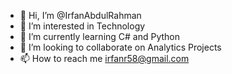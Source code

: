 - 👋 Hi, I’m @IrfanAbdulRahman
- 👀 I’m interested in Technology
- 🌱 I’m currently learning C# and Python
- 💞️ I’m looking to collaborate on Analytics Projects
- 📫 How to reach me irfanr58@gmail.com

<!---
IrfanAbdulRahman/IrfanAbdulRahman is a ✨ special ✨ repository because its `README.md` (this file) appears on your GitHub profile.
You can click the Preview link to take a look at your changes.
--->
